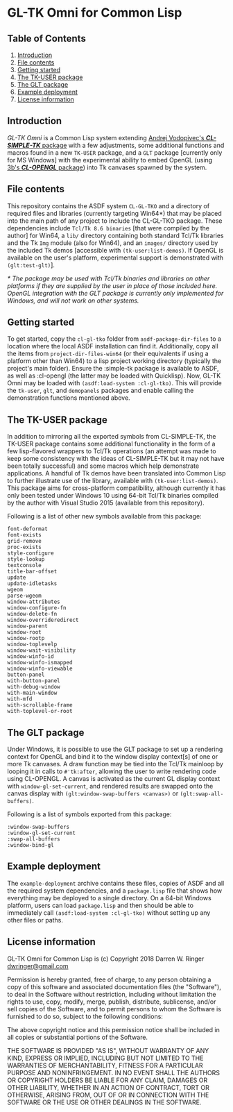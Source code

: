 # GL-TK Omni for Common Lisp 


## Table of Contents

1. [Introduction](#introduction)
2. [File contents](#file-contents)
3. [Getting started](#getting-started)
4. [The TK-USER package](#the-tk-user-package)
5. [The GLT package](#the-glt-package)
6. [Example deployment](#example-deployment)
7. [License information](#license-information)


## Introduction

_GL-TK Omni_ is a Common Lisp system extending [Andrej Vodopivec's
**_CL-SIMPLE-TK_** package](https://github.com/andrejv/cl-simple-tk)
with a few adjustments, some additional functions and macros found in
a new `TK-USER` package, and a `GLT` package [currently only for MS
Windows] with the experimental ability to embed OpenGL (using [3b's
**_CL-OPENGL_** package](https://github.com/3b/cl-opengl)) into Tk
canvases spawned by the system.


## File contents

This repository contains the ASDF system `CL-GL-TKO` and a directory
of required files and libraries (currently targeting Win64*) that may
be placed into the main path of any project to include the CL-GL-TKO
package.  These dependencies include `Tcl/Tk 8.6 binaries` [that were
compiled by the author] for Win64, a `lib/` directory containing both
standard Tcl/Tk libraries and the Tk `Img` module (also for Win64),
and an `images/` directory used by the included Tk demos [accessible
with `(tk-user:list-demos)`.  If OpenGL is available on the user's
platform, experimental support is demonstrated with `(glt:test-glt)`].

_*_ *The package may be used with Tcl/Tk binaries and libraries on other
platforms if they are supplied by the user in place of those included
here.  OpenGL integration with the GLT package is currently only
implemented for Windows, and will not work on other systems.*


## Getting started

To get started, copy the `cl-gl-tko` folder from
`asdf-package-dir-files` to a location where the local ASDF
installation can find it.  Additionally, copy all the items from
`project-dir-files-win64` (or their equivalents if using a platform
other than Win64) to a lisp project working directory (typically the
project's main folder).  Ensure the :simple-tk package is available to
ASDF, as well as :cl-opengl (the latter may be loaded with Quicklisp).
Now, GL-TK Omni may be loaded with `(asdf:load-system :cl-gl-tko)`.
This will provide the `tk-user`, `glt`, and `demopanels` packages and
enable calling the demonstration functions mentioned above.


## The TK-USER package

In addition to mirroring all the exported symbols from CL-SIMPLE-TK,
the TK-USER package contains some additional functionality in the form
of a few lisp-flavored wrappers to Tcl/Tk operations (an attempt was
made to keep some consistency with the ideas of CL-SIMPLE-TK but it
may not have been totally successful) and some macros which help
demonstrate applications.  A handful of Tk demos have been translated
into Common Lisp to further illustrate use of the library, available
with `(tk-user:list-demos)`.  This package aims for cross-platform
compatibility, although currently it has only been tested under
Windows 10 using 64-bit Tcl/Tk binaries compiled by the author with
Visual Studio 2015 (available from this repository).

Following is a list of other new symbols available from this package:
```
font-deformat 
font-exists 
grid-remove 
proc-exists
style-configure 
style-lookup 
textconsole 
title-bar-offset 
update
update-idletasks 
wgeom 
parse-wgeom 
window-attributes
window-configure-fn 
window-delete-fn 
window-overrideredirect
window-parent 
window-root 
window-rootp 
window-toplevelp
window-wait-visibility 
window-winfo-id 
window-winfo-ismapped
window-winfo-viewable 
button-panel 
with-button-panel 
with-debug-window
with-main-window 
with-mfd 
with-scrollable-frame 
with-toplevel-or-root
```


## The GLT package

Under Windows, it is possible to use the GLT package to set up a
rendering context for OpenGL and bind it to the window display
context[s] of one or more Tk canvases. A draw function may be tied
into the Tcl/Tk mainloop by looping it in calls to `#'tk:after`,
allowing the user to write rendering code using CL-OPENGL. A canvas is
activated as the current GL display context with
`window-gl-set-current`, and rendered results are swapped onto the
canvas display with `(glt:window-swap-buffers <canvas>)` or
`(glt:swap-all-buffers)`.

Following is a list of symbols exported from this package:
```
:window-swap-buffers
:window-gl-set-current
:swap-all-buffers
:window-bind-gl
```


## Example deployment

The `example-deployment` archive contains these files, copies of ASDF
and all the required system dependencies, and a `package.lisp` file
that shows how everything may be deployed to a single directory.  On a
64-bit Windows platform, users can load `package.lisp` and then should
be able to immediately call `(asdf:load-system :cl-gl-tko)` without
setting up any other files or paths.


## License information

GL-TK Omni for Common Lisp is (c) Copyright 2018 Darren W. Ringer
<dwringer@gmail.com>

Permission is hereby granted, free of charge, to any person obtaining
a copy of this software and associated documentation files (the
"Software"), to deal in the Software without restriction, including
without limitation the rights to use, copy, modify, merge, publish,
distribute, sublicense, and/or sell copies of the Software, and to
permit persons to whom the Software is furnished to do so, subject to
the following conditions:

The above copyright notice and this permission notice shall be
included in all copies or substantial portions of the Software.

THE SOFTWARE IS PROVIDED "AS IS", WITHOUT WARRANTY OF ANY KIND,
EXPRESS OR IMPLIED, INCLUDING BUT NOT LIMITED TO THE WARRANTIES OF
MERCHANTABILITY, FITNESS FOR A PARTICULAR PURPOSE AND
NONINFRINGEMENT. IN NO EVENT SHALL THE AUTHORS OR COPYRIGHT HOLDERS BE
LIABLE FOR ANY CLAIM, DAMAGES OR OTHER LIABILITY, WHETHER IN AN ACTION
OF CONTRACT, TORT OR OTHERWISE, ARISING FROM, OUT OF OR IN CONNECTION
WITH THE SOFTWARE OR THE USE OR OTHER DEALINGS IN THE SOFTWARE.
